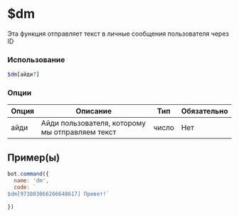 # $dm
Эта функция отправляет текст в личные сообщения пользователя через ID
### Использование
```php
$dm[айди?]
```

### Опции

| Опция | Описание | Тип | Обязательно |
|--------|-------------|------|----------|
| айди | Айди пользователя, которому мы отправляем текст | число | Нет |  
## Пример(ы)

```javascript
bot.command({
  name: 'dm',
  code: `
$dm[973803066266648617] Привет!`

})
```
